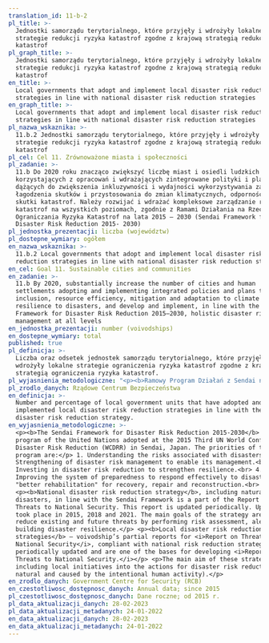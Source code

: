 ```yaml
---
translation_id: 11-b-2
pl_title: >-
  Jednostki samorządu terytorialnego, które przyjęły i wdrożyły lokalne
  strategie redukcji ryzyka katastrof zgodne z krajową strategią redukcji ryzyka
  katastrof
pl_graph_title: >-
  Jednostki samorządu terytorialnego, które przyjęły i wdrożyły lokalne
  strategie redukcji ryzyka katastrof zgodne z krajową strategią redukcji ryzyka
  katastrof
en_title: >-
  Local governments that adopt and implement local disaster risk reduction
  strategies in line with national disaster risk reduction strategies
en_graph_title: >-
  Local governments that adopt and implement local disaster risk reduction
  strategies in line with national disaster risk reduction strategies
pl_nazwa_wskaznika: >-
  11.b.2 Jednostki samorządu terytorialnego, które przyjęły i wdrożyły lokalne
  strategie redukcji ryzyka katastrof zgodne z krajową strategią redukcji ryzyka
  katastrof
pl_cel: Cel 11. Zrównoważone miasta i społeczności
pl_zadanie: >-
  11.b Do 2020 roku znacząco zwiększyć liczbę miast i osiedli ludzkich
  korzystających z opracowań i wdrażających zintegrowane polityki i plany
  dążących do zwiększenia inkluzywności i wydajności wykorzystywania zasobów,
  łagodzenia skutków i przystosowania do zmian klimatycznych, odporności na
  skutki katastrof. Należy rozwijać i wdrażać kompleksowe zarządzanie ryzykiem
  katastrof na wszystkich poziomach, zgodnie z Ramami Działania na Rzecz
  Ograniczania Ryzyka Katastrof na lata 2015 – 2030 (Sendai Framework for
  Disaster Risk Reduction 2015- 2030)
pl_jednostka_prezentacji: liczba (województw)
pl_dostepne_wymiary: ogółem
en_nazwa_wskaznika: >-
  11.b.2 Local governments that adopt and implement local disaster risk
  reduction strategies in line with national disaster risk reduction strategies
en_cel: Goal 11. Sustainable cities and communities
en_zadanie: >-
  11.b By 2020, substantially increase the number of cities and human
  settlements adopting and implementing integrated policies and plans towards
  inclusion, resource efficiency, mitigation and adaptation to climate change,
  resilience to disasters, and develop and implement, in line with the Sendai
  Framework for Disaster Risk Reduction 2015–2030, holistic disaster risk
  management at all levels
en_jednostka_prezentacji: number (voivodships)
en_dostepne_wymiary: total
published: true
pl_definicja: >-
  Liczba oraz odsetek jednostek samorządu terytorialnego, które przyjęły i
  wdrożyły lokalne strategie ograniczenia ryzyka katastrof zgodne z krajową
  strategią ograniczenia ryzyka katastrof.
pl_wyjasnienia_metodologiczne: "<p><b>Ramowy Program Działań z Sendai na lata 2015-2030 w sprawie ograniczania ryzyka katastrof</b> jest to program ONZ przyjęty podczas III Światowej Konferencji Ograniczenia Ryzyka Katastrof w Sendai w Japonii. Priorytetami programu są:</p> 1.\tRozumienie ryzyka związanego z katastrofami.<br> 2.\tWzmocnienie zarządzania ryzykiem katastrof w celu umożliwienia zarządzania tym ryzykiem.<br> 3.\tInwestowanie w ograniczanie ryzyka katastrof na rzecz wzmacniania odporności.<br> 4.\tUdoskonalenie systemu gotowości do skutecznego reagowania na katastrofy oraz „lepsza odbudowa” w zakresie przywracania stanu wyjściowego, napraw i odbudowy.<br> <p><b>Krajowa strategia ograniczenia ryzyka katastrof zgodna z Ramowym Programem Działań z Sendai</b> stanowi część <i>Raportu o zagrożeniach bezpieczeństwa narodowego</i>. Raport ten aktualizowany jest cyklicznie. Aktualizacje miały miejsce w 2015 r., 2018 r. i 2021 r. Główne cele strategii to ograniczenie istniejących i przyszłych zagrożeń poprzez wykonywanie oceny ryzyka, ostrzeganie oraz budowanie odporności na katastrofy.</p> <p><b>Lokalne strategie ograniczenia ryzyka katastrof</b> – wojewódzkie raporty cząstkowe do Raportu o zagrożeniach bezpieczeństwa narodowego, zgodne z krajową strategią ograniczenia ryzyka katastrof, są cyklicznie aktualizowane i stanowią jedną z podstaw do opracowania Raportu o zagrożeniach bezpieczeństwa narodowego.</p> <p>Główne cele tych strategii to uwzględnienie inicjatyw lokalnych w działaniach na rzecz ograniczenia ryzyka katastrof zarówno naturalnych, jak i spowodowanych intencjonalną działalnością człowieka.</p>"
pl_zrodlo_danych: Rządowe Centrum Bezpieczeństwa
en_definicja: >-
  Number and percentage of local government units that have adopted and
  implemented local disaster risk reduction strategies in line with the national
  disaster risk reduction strategy.
en_wyjasnienia_metodologiczne: >-
  <p><b>The Sendai Framework for Disaster Risk Reduction 2015-2030</b> is the
  program of the United Nations adopted at the 2015 Third UN World Conference on
  Disaster Risk Reduction (WCDRR) in Sendai, Japan. The priorities of the
  program are:</p> 1. Understanding the risks associated with disasters.<br> 2.
  Strengthening of disaster risk management to enable its management.<br> 3.
  Investing in disaster risk reduction to strengthen resilience.<br> 4.
  Improving the system of preparedness to respond effectively to disasters and
  "better rehabilitation" for recovery, repair and reconstruction.<br>
  <p><b>National disaster risk reduction strategy</b>, including natural
  disasters, in line with the Sendai Framework is a part of the Report on
  Threats to National Security. This report is updated periodically. Updates
  took place in 2015, 2018 and 2021. The main goals of the strategy are to
  reduce existing and future threats by performing risk assessment, alerting and
  building disaster resilience.</p> <p><b>Local disaster risk reduction
  strategies</b> – voivodship’s partial reports for <i>Report on Threats to
  National Security</i>, compliant with national risk reduction strategy, are
  periodically updated and are one of the bases for developing <i>Report on
  Threats to National Security.</i></p> <p>The main aim of these strategies is
  including local initiatives into the actions for disaster risk reduction (both
  natural and caused by the intentional human activity).</p>
en_zrodlo_danych: Government Centre for Security (RCB)
en_czestotliwosc_dostępnosc_danych: Annual data; since 2015
pl_czestotliwosc_dostępnosc_danych: Dane roczne; od 2015 r.
pl_data_aktualizacji_danych: 28-02-2023
pl_data_aktualizacji_metadanych: 24-01-2022
en_data_aktualizacji_danych: 28-02-2023
en_data_aktualizacji_metadanych: 24-01-2022
---
```

